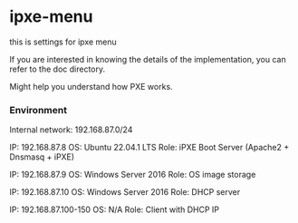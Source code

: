 # ipxe-menu
this is settings for ipxe menu


If you are interested in knowing the details of the implementation, you can refer to the doc directory.

Might help you understand how PXE works.

### Environment

Internal network: 192.168.87.0/24

IP: 192.168.87.8
OS: Ubuntu 22.04.1 LTS
Role: iPXE Boot Server (Apache2 + Dnsmasq + iPXE)

IP: 192.168.87.9
OS: Windows Server 2016
Role: OS image storage

IP: 192.168.87.10
OS: Windows Server 2016
Role: DHCP server

IP: 192.168.87.100-150
OS: N/A
Role: Client with DHCP IP